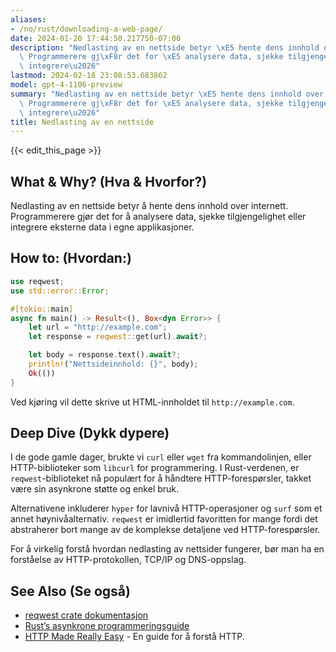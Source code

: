 ```yaml
---
aliases:
- /no/rust/downloading-a-web-page/
date: 2024-01-20 17:44:50.217750-07:00
description: "Nedlasting av en nettside betyr \xE5 hente dens innhold over internett.\
  \ Programmerere gj\xF8r det for \xE5 analysere data, sjekke tilgjengelighet eller\
  \ integrere\u2026"
lastmod: 2024-02-18 23:08:53.683862
model: gpt-4-1106-preview
summary: "Nedlasting av en nettside betyr \xE5 hente dens innhold over internett.\
  \ Programmerere gj\xF8r det for \xE5 analysere data, sjekke tilgjengelighet eller\
  \ integrere\u2026"
title: Nedlasting av en nettside
---
```


{{< edit_this_page >}}

## What & Why? (Hva & Hvorfor?)
Nedlasting av en nettside betyr å hente dens innhold over internett. Programmerere gjør det for å analysere data, sjekke tilgjengelighet eller integrere eksterne data i egne applikasjoner.

## How to: (Hvordan:)
```Rust
use reqwest;
use std::error::Error;

#[tokio::main]
async fn main() -> Result<(), Box<dyn Error>> {
    let url = "http://example.com";
    let response = reqwest::get(url).await?;

    let body = response.text().await?;
    println!("Nettsideinnhold: {}", body);
    Ok(())
}
```
Ved kjøring vil dette skrive ut HTML-innholdet til `http://example.com`.

## Deep Dive (Dykk dypere)
I de gode gamle dager, brukte vi `curl` eller `wget` fra kommandolinjen, eller HTTP-biblioteker som `libcurl` for programmering. I Rust-verdenen, er `reqwest`-biblioteket nå populært for å håndtere HTTP-forespørsler, takket være sin asynkrone støtte og enkel bruk.

Alternativene inkluderer `hyper` for lavnivå HTTP-operasjoner og `surf` som et annet høynivåalternativ. `reqwest` er imidlertid favoritten for mange fordi det abstraherer bort mange av de komplekse detaljene ved HTTP-forespørsler.

For å virkelig forstå hvordan nedlasting av nettsider fungerer, bør man ha en forståelse av HTTP-protokollen, TCP/IP og DNS-oppslag.

## See Also (Se også)
- [reqwest crate dokumentasjon](https://docs.rs/reqwest/)
- [Rust’s asynkrone programmeringsguide](https://rust-lang.github.io/async-book/)
- [HTTP Made Really Easy](http://www.jmarshall.com/easy/http/) - En guide for å forstå HTTP.
